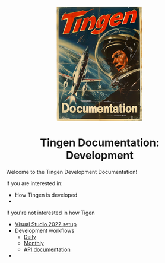 <!--
  u240924_work-in-progress
-->

<div align="center">

  ![logo](../.github/Images/Logos/TingenDocumentation-232x308.png)

  <h1>
    Tingen Documentation: Development
  </h1>

</div>

Welcome to the Tingen Development Documentation!

If you are interested in:

* How Tingen is developed
* 




If you're not interested in how Tigen

- [Visual Studio 2022 setup](./Environment/Visual-Studio.md)
- Development workflows
  - [Daily](./Workflow/Daily.md)
  - [Monthly](./Workflow/Monthly.md)
  - [API documentation](./Workflow/API-documentation.md)
- 
